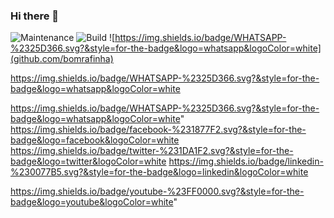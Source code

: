 ### Hi there 👋



![Maintenance](https://img.shields.io/maintenance/yes/2020)
![Build](https://img.shields.io/badge/Build-1.2.30.477-brightgreen) 
![https://img.shields.io/badge/WHATSAPP-%2325D366.svg?&style=for-the-badge&logo=whatsapp&logoColor=white](github.com/bomrafinha)

<a href="github.com/bomrafinha">https://img.shields.io/badge/WHATSAPP-%2325D366.svg?&style=for-the-badge&logo=whatsapp&logoColor=white</a>

https://img.shields.io/badge/WHATSAPP-%2325D366.svg?&style=for-the-badge&logo=whatsapp&logoColor=white"
https://img.shields.io/badge/facebook-%231877F2.svg?&style=for-the-badge&logo=facebook&logoColor=white
https://img.shields.io/badge/twitter-%231DA1F2.svg?&style=for-the-badge&logo=twitter&logoColor=white
https://img.shields.io/badge/linkedin-%230077B5.svg?&style=for-the-badge&logo=linkedin&logoColor=white

https://img.shields.io/badge/youtube-%23FF0000.svg?&style=for-the-badge&logo=youtube&logoColor=white"

<!--
**bomrafinha/bomrafinha** is a ✨ _special_ ✨ repository because its `README.md` (this file) appears on your GitHub profile.

Here are some ideas to get you started:

- 🔭 I’m currently working on ...
- 🌱 I’m currently learning ...
- 👯 I’m looking to collaborate on ...
- 🤔 I’m looking for help with ...
- 💬 Ask me about ...
- 📫 How to reach me: ...
- 😄 Pronouns: ...
- ⚡ Fun fact: ...
-->
